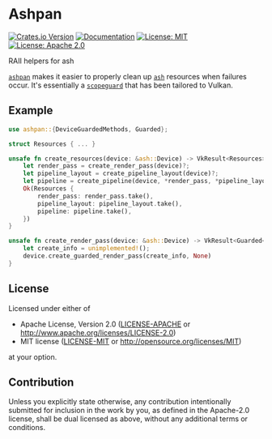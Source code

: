 # Ashpan

[![Crates.io Version](https://img.shields.io/crates/v/ashpan.svg)](https://crates.io/crates/ashpan)
[![Documentation](https://docs.rs/ashpan/badge.svg)](https://docs.rs/ashpan)
[![License: MIT](https://img.shields.io/badge/License-MIT-blue.svg)](LICENSE-MIT)
[![License: Apache 2.0](https://img.shields.io/badge/License-Apache%202.0-blue.svg)](LICENSE-APACHE)

RAII helpers for ash

[`ashpan`](https://crates.io/crates/ashpan) makes it easier to properly clean
up [`ash`](https://crates.io/crates/ash) resources when failures occur. It's
essentially a [`scopeguard`](https://crates.io/crates/scopeguard) that has been
tailored to Vulkan.

## Example

```rust
use ashpan::{DeviceGuardedMethods, Guarded};

struct Resources { ... }

unsafe fn create_resources(device: &ash::Device) -> VkResult<Resources> {
    let render_pass = create_render_pass(device)?;
    let pipeline_layout = create_pipeline_layout(device)?;
    let pipeline = create_pipeline(device, *render_pass, *pipeline_layout)?;
    Ok(Resources {
        render_pass: render_pass.take(),
        pipeline_layout: pipeline_layout.take(),
        pipeline: pipeline.take(),
    })
}

unsafe fn create_render_pass(device: &ash::Device) -> VkResult<Guarded<vk::RenderPass>> {
    let create_info = unimplemented!();
    device.create_guarded_render_pass(create_info, None)
}
```

## License

Licensed under either of

 * Apache License, Version 2.0
   ([LICENSE-APACHE](LICENSE-APACHE) or http://www.apache.org/licenses/LICENSE-2.0)
 * MIT license
   ([LICENSE-MIT](LICENSE-MIT) or http://opensource.org/licenses/MIT)

at your option.

## Contribution

Unless you explicitly state otherwise, any contribution intentionally submitted
for inclusion in the work by you, as defined in the Apache-2.0 license, shall be
dual licensed as above, without any additional terms or conditions.
